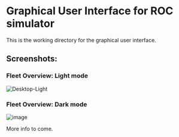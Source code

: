 # Graphical User Interface for ROC simulator

This is the working directory for the graphical user interface. 

## Screenshots:
### Fleet Overview: Light mode
![Desktop-Light](https://github.com/user-attachments/assets/9c0aded7-6531-411e-85d9-cfbd6193d3f7)

### Fleet Overview: Dark mode
![image](https://github.com/user-attachments/assets/6f75a54f-d6a8-49f1-b3b4-c24f559fc2f1)



More info to come.
